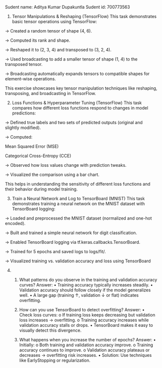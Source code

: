 Sudent name: Aditya Kumar Dupakuntla
Sudent id: 700773563


1. Tensor Manipulations & Reshaping (TensorFlow)
This task demonstrates basic tensor operations using TensorFlow:

-> Created a random tensor of shape (4, 6).

-> Computed its rank and shape.

-> Reshaped it to (2, 3, 4) and transposed to (3, 2, 4).

-> Used broadcasting to add a smaller tensor of shape (1, 4) to the transposed tensor.

-> Broadcasting automatically expands tensors to compatible shapes for element-wise operations.

This exercise showcases key tensor manipulation techniques like reshaping, transposing, and broadcasting in TensorFlow.

2. Loss Functions & Hyperparameter Tuning (TensorFlow)
This task compares how different loss functions respond to changes in model predictions:

-> Defined true labels and two sets of predicted outputs (original and slightly modified).

-> Computed:

Mean Squared Error (MSE)

Categorical Cross-Entropy (CCE)

-> Observed how loss values change with prediction tweaks.

-> Visualized the comparison using a bar chart.

This helps in understanding the sensitivity of different loss functions and their behavior during model training.

3. Train a Neural Network and Log to TensorBoard (MNIST)
This task demonstrates training a neural network on the MNIST dataset with TensorBoard logging:

-> Loaded and preprocessed the MNIST dataset (normalized and one-hot encoded).

-> Built and trained a simple neural network for digit classification.

-> Enabled TensorBoard logging via tf.keras.callbacks.TensorBoard.

-> Trained for 5 epochs and saved logs to logs/fit/.

-> Visualized training vs. validation accuracy and loss using TensorBoard

4)  1. What patterns do you observe in the training and validation accuracy curves?
Answer:
•	Training accuracy typically increases steadily.
•	Validation accuracy should follow closely if the model generalizes well.
•	A large gap (training ↑, validation ↓ or flat) indicates overfitting.

    2. How can you use TensorBoard to detect overfitting?
Answer:
•	Check loss curves:
o	If training loss keeps decreasing but validation loss increases → overfitting.
o	Training accuracy increases while validation accuracy stalls or drops.
•	TensorBoard makes it easy to visually detect this divergence.

    3. What happens when you increase the number of epochs?
Answer:
•	Initially:
o	Both training and validation accuracy improve.
o	Training accuracy continues to improve.
o	Validation accuracy plateaus or decreases → overfitting risk increases.
•	Solution: Use techniques like EarlyStopping or regularization.
